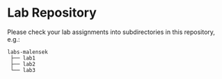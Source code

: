 # Lab Repository

Please check your lab assignments into subdirectories in this repository, e.g.:

```
labs-malensek
 ├── lab1
 ├── lab2
 └── lab3
```

